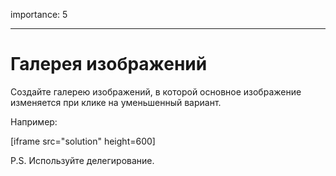 importance: 5

---

# Галерея изображений

Создайте галерею изображений, в которой основное изображение изменяется при клике на уменьшенный вариант.

Например:

[iframe src="solution" height=600]

P.S. Используйте делегирование.
